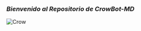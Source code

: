 ### *Bienvenido al Repositorio de CrowBot-MD*
![Crow](https://github.com/user-attachments/assets/78e92310-e52f-41cd-982f-917e8492165d)

